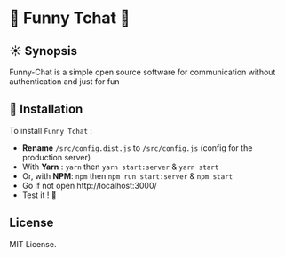 # 🙂 Funny Tchat 🙂

## :sunny: Synopsis
Funny-Chat is a simple open source software for communication without authentication and just for fun


## :rocket: Installation
To install `Funny Tchat` :
  * **Rename** `/src/config.dist.js` to `/src/config.js` (config for the production server)
  * With **Yarn** : `yarn` then `yarn start:server` & `yarn start`
  * Or, with **NPM**: `npm` then `npm run start:server` & `npm start`
  * Go if not open http://localhost:3000/
  * Test it ! :tada:

## License

MIT License.
